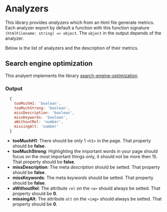# Analyzers

This library provides _analyzers_ which from an html file generate metrics.
Each analyzer export by default a function with this function signature ``(htmlFilename: string) => object``.
The `object` in the output depends of the analyzer.

Below is the list of analyzers and the description of their metrics.

## Search engine optimization

This analyert implements the library [search-engine-optimization](https://www.npmjs.com/package/search-engine-optimization).

### Output

```javascript
  {
    tooMuchH1: 'boolean',
    tooMuchStrong: 'boolean',
    missDescription: 'boolean',
    missKeywords: 'boolean',
    aWithoutRel: 'number',
    missingAlt: 'number'
  }

```

- **tooMuchH1**: There should be only 1 `<h1>` in the page. That property should be **false**.
- **tooMuchStrong**: Highlighting the important words in your page should focus on the most important things only, it should not be more then 15. That property should be **false**.
- **missDescription**: The meta _description_ should be setted. That property should be **false**.
- **missKeywords**: The meta _keywords_ should be setted. That property should be **false**.
- **aWithoutRel**: The attribute `rel` on the `<a>` should always be setted. That property should be **0**.
- **missingAlt**: The attribute `alt` on the `<img>` should always be setted. That property should be **0**.
